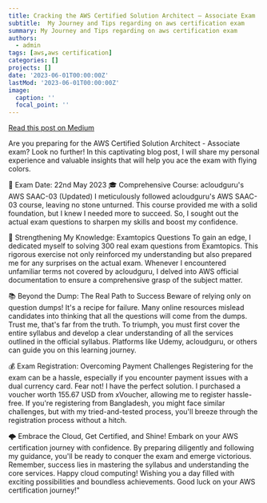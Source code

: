 ```yaml
---
title: Cracking the AWS Certified Solution Architect — Associate Exam
subtitle:  My Journey and Tips regarding on aws certification exam
summary: My Journey and Tips regarding on aws certification exam
authors:
  - admin
tags: [aws,aws certification]
categories: []
projects: []
date: '2023-06-01T00:00:00Z'
lastMod: '2023-06-01T00:00:00Z'
image:
  caption: ''
  focal_point: ''
---
```

[Read this post on Medium](https://mohibulalam75.medium.com/cracking-the-aws-certified-solution-architect-associate-exam-my-journey-and-tips-ad89eb3e637b)

Are you preparing for the AWS Certified Solution Architect - Associate exam? Look no further! In this captivating blog post, I will share my personal experience and valuable insights that will help you ace the exam with flying colors.

📅 Exam Date: 22nd May 2023
🎓 Comprehensive Course: acloudguru's AWS SAAC-03 (Updated)
I meticulously followed acloudguru's AWS SAAC-03 course, leaving no stone unturned. This course provided me with a solid foundation, but I knew I needed more to succeed. So, I sought out the actual exam questions to sharpen my skills and boost my confidence.

💪 Strengthening My Knowledge:  Examtopics Questions
To gain an edge, I dedicated myself to solving 300 real exam questions from Examtopics. This rigorous exercise not only reinforced my understanding but also prepared me for any surprises on the actual exam. Whenever I encountered unfamiliar terms not covered by acloudguru, I delved into AWS official documentation to ensure a comprehensive grasp of the subject matter.

📚 Beyond the Dump: The Real Path to Success
Beware of relying only on question dumps! It's a recipe for failure. Many online resources mislead candidates into thinking that all the questions will come from the dumps. Trust me, that's far from the truth. To triumph, you must first cover the entire syllabus and develop a clear understanding of all the services outlined in the official syllabus. Platforms like Udemy, acloudguru, or others can guide you on this learning journey.

💰 Exam Registration: Overcoming Payment Challenges
Registering for the exam can be a hassle, especially if you encounter payment issues with a dual currency card. Fear not! I have the perfect solution. I purchased a voucher worth 155.67 USD from xVoucher, allowing me to register hassle-free. If you're registering from Bangladesh, you might face similar challenges, but with my tried-and-tested process, you'll breeze through the registration process without a hitch.

🌩️ Embrace the Cloud, Get Certified, and Shine!
Embark on your AWS certification journey with confidence. By preparing diligently and following my guidance, you'll be ready to conquer the exam and emerge victorious. Remember, success lies in mastering the syllabus and understanding the core services. Happy cloud computing!
Wishing you a day filled with exciting possibilities and boundless achievements. Good luck on your AWS certification journey!"